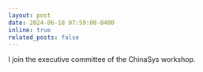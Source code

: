 ```yaml
---
layout: post
date: 2024-06-18 07:59:00-0400
inline: true
related_posts: false
---
```

I join the executive committee of the ChinaSys workshop.